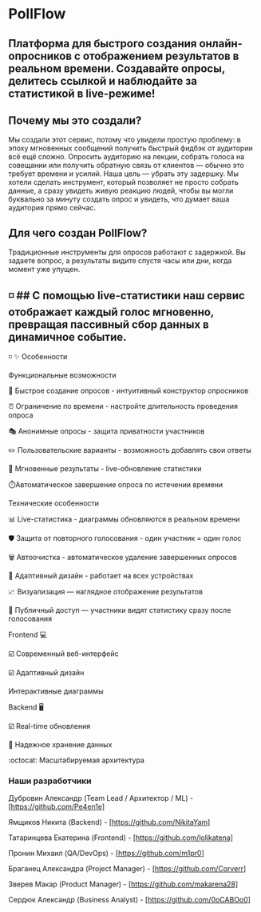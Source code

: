 # PollFlow

## Платформа для быстрого создания онлайн-опросников с отображением результатов в реальном времени. Создавайте опросы, делитесь ссылкой и наблюдайте за статистикой в live-режиме!


## Почему мы это создали?
Мы создали этот сервис, потому что увидели простую проблему: в эпоху мгновенных сообщений получить быстрый фидбэк от аудитории всё ещё сложно. Опросить аудиторию на лекции, собрать голоса на совещании или получить обратную связь от клиентов — обычно это требует времени и усилий.
Наша цель — убрать эту задершку. Мы хотели сделать инструмент, который позволяет не просто собрать данные, а сразу увидеть живую реакцию людей, чтобы вы могли буквально за минуту создать опрос и увидеть, что думает ваша аудитория прямо сейчас.


## Для чего создан PollFlow?

Традиционные инструменты для опросов работают с задержкой. Вы задаете вопрос, а результаты видите спустя часы или дни, когда момент уже упущен.
## ◽ ## С помощью live-статистики наш сервис отображает каждый голос мгновенно, превращая пассивный сбор данных в динамичное событие.
◽ 
✨ Особенности

Функциональные возможности

🚀 Быстрое создание опросов - интуитивный конструктор опросников

⏰ Ограничение по времени - настройте длительность проведения опроса

🎭 Анонимные опросы - защита приватности участников

✏️ Пользовательские варианты - возможность добавлять свои ответы

👥 Мгновенные результаты - live-обновление статистики

⏱️Автоматическое завершение опроса по истечении времени

Технические особенности

📊 Live-статистика - диаграммы обновляются в реальном времени

🛡️ Защита от повторного голосования - один участник = один голос

🗑️ Автоочистка - автоматическое удаление завершенных опросов

📱 Адаптивный дизайн - работает на всех устройствах

📈 Визуализация — наглядное отображение результатов

👀 Публичный доступ — участники видят статистику сразу после голосования

Frontend 💻

☑️ Современный веб-интерфейс

☑️ Адаптивный дизайн

 Интерактивные диаграммы

Backend 🖥️

☑️ Real-time обновления

💎 Надежное хранение данных

:octocat: Масштабируемая архитектура

### Наши разработчики

Дубровин Александр (Team Lead / Архитектор / ML) - [https://github.com/Pe4en1e]

Ямщиков Никита (Backend) - [https://github.com/NikitaYam]

Татаринцева Екатерина (Frontend) - [https://github.com/lolikatena]

Пронин Михаил (QA/DevOps) - [https://github.com/m1pr0]

Браганец Александра (Project Manager) - [https://github.com/Corverr]

Зверев Макар (Product Manager) - [https://github.com/makarena28]

Сердюк Александр (Business Analyst) - [https://github.com/0oCABOo0]
